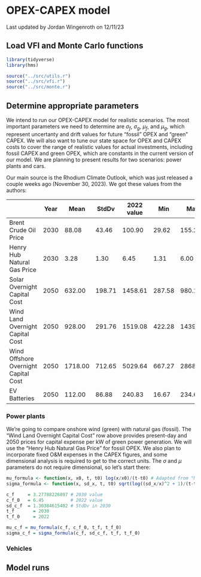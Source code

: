 OPEX-CAPEX model
================
Last updated by Jordan Wingenroth on
12/11/23

## Load VFI and Monte Carlo functions

``` r
library(tidyverse)
library(hms)

source("../src/utils.r")
source("../src/vfi.r")
source("../src/monte.r")
```

## Determine appropriate parameters

We intend to run our OPEX-CAPEX model for realistic scenarios. The most
important parameters we need to determine are $\sigma_f$, $\sigma_g$,
$\mu_f$, and $\mu_g$, which represent uncertanty and drift values for
future “fossil” OPEX and “green” CAPEX. We will also want to tune our
state space for OPEX and CAPEX costs to cover the range of realistic
values for actual investments, including fossil CAPEX and green OPEX,
which are constants in the current version of our model. We are planning
to present results for two scenarios: power plants and cars.

Our main source is the Rhodium Climate Outlook, which was just released
a couple weeks ago (November 30, 2023). We got these values from the
authors:

|                                      | Year | Mean    | StdDv  | 2022 value | Min    | Max     | Unit      |
|--------------------------------------|------|---------|--------|------------|--------|---------|-----------|
| Brent Crude Oil Price                | 2030 | 88.08   | 43.46  | 100.90     | 29.62  | 155.21  | \$/barrel |
| Henry Hub Natural Gas Price          | 2030 | 3.28    | 1.30   | 6.45       | 1.31   | 6.00    | \$/mmbtu  |
| Solar Overnight Capital Cost         | 2050 | 632.00  | 198.71 | 1458.61    | 287.58 | 980.19  | \$/kW     |
| Wind Land Overnight Capital Cost     | 2050 | 928.00  | 291.76 | 1519.08    | 422.28 | 1439.25 | \$/kW     |
| Wind Offshore Overnight Capital Cost | 2050 | 1718.00 | 712.65 | 5029.64    | 667.27 | 2868.02 | \$/kW     |
| EV Batteries                         | 2050 | 112.00  | 86.88  | 240.83     | 16.67  | 234.67  | \$/kWh    |

### Power plants

We’re going to compare onshore wind (green) with natural gas (fossil).
The “Wind Land Overnight Capital Cost” row above provides present-day
and 2050 prices for capital expense per kW of green power generation. We
will use the “Henry Hub Natural Gas Price” for fossil OPEX. We also plan
to incorporate fixed O&M expenses in the CAPEX figures, and some
dimensional analysis is required to get to the correct units. The
$\sigma$ and $\mu$ parameters do not require dimensional, so let’s start
there:

``` r
mu_formula <- function(x, x0, t, t0) log(x/x0)/(t-t0) # Adapted from "Model Documentation.docx"
sigma_formula <- function(x, sd_x, t, t0) sqrt(log((sd_x/x)^2 + 1)/(t-t0))

c_f     = 3.27788226897 # 2030 value
c_f_0   = 6.45          # 2022 value
sd_c_f  = 1.30384615402 # StdDv in 2030
t_f       = 2030          
t_f_0     = 2022

mu_c_f = mu_formula(c_f, c_f_0, t_f, t_f_0)
sigma_c_f = sigma_formula(c_f, sd_c_f, t_f, t_f_0)
```

### Vehicles

## Model runs
